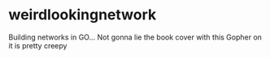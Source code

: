 # weirdlookingnetwork
Building networks in GO... Not gonna lie the book cover with this Gopher on it is pretty creepy
